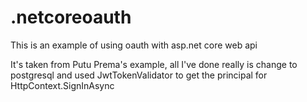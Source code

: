 # .netcoreoauth
This is an example of using oauth with asp.net core web api

It's taken from Putu Prema's example, all I've done really is change to postgresql and used JwtTokenValidator to get the principal for HttpContext.SignInAsync
